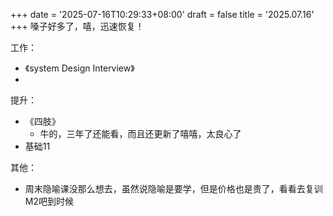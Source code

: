 +++
date = '2025-07-16T10:29:33+08:00'
draft = false
title = '2025.07.16'
+++
嗓子好多了，嘻，迅速恢复！
<!--more-->

工作：
- 《system Design Interview》
- 

提升：
- 《四肢》
  - 牛的，三年了还能看，而且还更新了嘻嘻，太良心了
- 基础11

其他：
- 周末隐喻课没那么想去，虽然说隐喻是要学，但是价格也是贵了，看看去复训M2吧到时候

